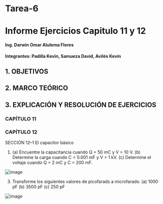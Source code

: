 # Tarea-6

# Informe Ejercicios Capitulo 11 y 12

#### Ing. Darwin Omar Alulema Flores

#### Integrantes: Padilla Kevin, Samueza David, Avilés Kevin

## 1. OBJETIVOS

## 2. MARCO TEÓRICO

## 3. EXPLICACIÓN Y RESOLUCIÓN DE EJERCICIOS

### CAPÍTULO 11

### CAPÍTULO 12

SECCIÓN 12–1 El capacitor básico

1. (a) Encuentre la capacitancia cuando Q = 50 mC y V = 10 V. 
(b) Determine la carga cuando C = 0.001 mF y V = 1 kV. 
(c) Determine el voltaje cuando Q = 2 mC y C = 200 mF. 

![image](https://user-images.githubusercontent.com/93794279/149849763-08df72f7-2669-48d3-a698-86b093f54ec2.png)

3. Transforme los siguientes valores de picofarads a microfarads:
(a) 1000 pF (b) 3500 pF (c) 250 pF

![image](https://user-images.githubusercontent.com/93794279/149849979-4707411d-554c-4822-8639-f47ddea96563.png)
